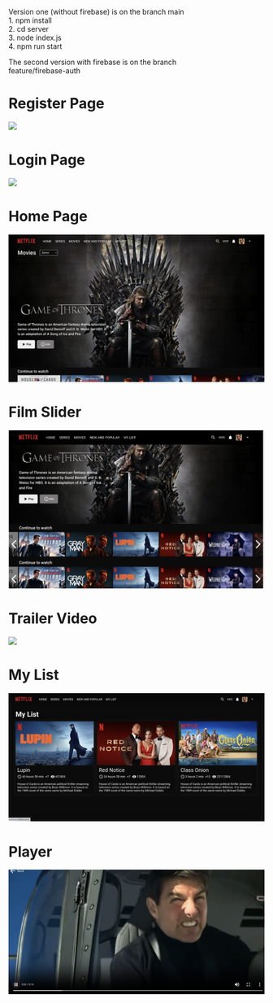 <p>
Version one (without firebase) is on the branch main<br>
1. npm install<br>
2. cd server<br>
3. node index.js<br>
4. npm run start <br>

The second version with firebase is on the branch<br>
feature/firebase-auth<br>

</p>

<h1>Register Page</h1>
<img src="client/public/pagescreen/registerPage.png"/>

<h1>Login Page</h1>
<img src="client/public/pagescreen/loginPage.png"/>

<h1>Home Page</h1>
<img src="client/public/pagescreen/homePage.png"/>

<h1>Film Slider</h1>
<img src="client/public/pagescreen/filmSlider.png"/>

<h1>Trailer Video</h1>
<img src="client/public/pagescreen/trailer.png"/>

<h1>My List</h1>
<img src="client/public/pagescreen/myList.png"/>

<h1>Player</h1>
<img src="client/public/pagescreen/player.png"/>

